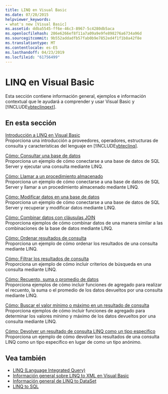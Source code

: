 ```yaml
---
title: LINQ en Visual Basic
ms.date: 07/20/2015
helpviewer_keywords:
- what's new [Visual Basic]
ms.assetid: ddba5545-ff6e-46c3-8967-5c4280db5aca
ms.openlocfilehash: 286e6266ef8f11a7a09a9e9fe898276a6734a96d
ms.sourcegitcommit: 9b552addadfb57fab0b9e7852ed4f1f1b8a42f8e
ms.translationtype: MT
ms.contentlocale: es-ES
ms.lasthandoff: 04/23/2019
ms.locfileid: "61756499"
---
```

# <a name="linq-in-visual-basic"></a>LINQ en Visual Basic
Esta sección contiene información general, ejemplos e información contextual que le ayudará a comprender y usar Visual Basic y [!INCLUDE[vbteclinqext](~/includes/vbteclinqext-md.md)].  
  
## <a name="in-this-section"></a>En esta sección  
 [Introducción a LINQ en Visual Basic](../../../../visual-basic/programming-guide/language-features/linq/introduction-to-linq.md)  
 Proporciona una introducción a proveedores, operadores, estructuras de consulta y características del lenguaje en [!INCLUDE[vbteclinq](~/includes/vbteclinq-md.md)].  
  
 [Cómo: Consultar una base de datos](../../../../visual-basic/programming-guide/language-features/linq/how-to-query-a-database-by-using-linq.md)  
 Proporciona un ejemplo de cómo conectarse a una base de datos de SQL Server y ejecutar una consulta mediante LINQ.  
  
 [Cómo: Llamar a un procedimiento almacenado](../../../../visual-basic/programming-guide/language-features/linq/how-to-call-a-stored-procedure-by-using-linq.md)  
 Proporciona un ejemplo de cómo conectarse a una base de datos de SQL Server y llamar a un procedimiento almacenado mediante LINQ.  
  
 [Cómo: Modificar datos en una base de datos](../../../../visual-basic/programming-guide/language-features/linq/how-to-modify-data-in-a-database-by-using-linq.md)  
 Proporciona un ejemplo de cómo conectarse a una base de datos de SQL Server y recuperar y modificar datos mediante LINQ.  
  
 [Cómo: Combinar datos con cláusulas JOIN](../../../../visual-basic/programming-guide/language-features/linq/how-to-combine-data-with-linq-by-using-joins.md)  
 Proporciona ejemplos de cómo combinar datos de una manera similar a las combinaciones de la base de datos mediante LINQ.  
  
 [Cómo: Ordenar resultados de consulta](../../../../visual-basic/programming-guide/language-features/linq/how-to-sort-query-results-by-using-linq.md)  
 Proporciona un ejemplo de cómo ordenar los resultados de una consulta mediante LINQ.  
  
 [Cómo: Filtrar los resultados de consulta](../../../../visual-basic/programming-guide/language-features/linq/how-to-filter-query-results-by-using-linq.md)  
 Proporciona un ejemplo de cómo incluir criterios de búsqueda en una consulta mediante LINQ.  
  
 [Cómo: Recuento, suma o promedio de datos](../../../../visual-basic/programming-guide/language-features/linq/how-to-count-sum-or-average-data-by-using-linq.md)  
 Proporciona ejemplos de cómo incluir funciones de agregado para realizar el recuento, la suma o el promedio de los datos devueltos por una consulta mediante LINQ.  
  
 [Cómo: Buscar el valor mínimo o máximo en un resultado de consulta](../../../../visual-basic/programming-guide/language-features/linq/how-to-find-the-minimum-or-maximum-value-in-a-query-result.md)  
 Proporciona ejemplos de cómo incluir funciones de agregado para determinar los valores mínimo y máximo de los datos devueltos por una consulta mediante LINQ.  
  
 [Cómo: Devolver un resultado de consulta LINQ como un tipo específico](../../../../visual-basic/programming-guide/language-features/linq/how-to-return-a-linq-query-result-as-a-specific-type.md)  
 Proporciona un ejemplo de cómo devolver los resultados de una consulta LINQ como un tipo específico en lugar de como un tipo anónimo.  
  
## <a name="see-also"></a>Vea también

- [LINQ (Language Integrated Query)](../../../../visual-basic/programming-guide/concepts/linq/index.md)
- [Información general sobre LINQ to XML en Visual Basic](../../../../visual-basic/programming-guide/language-features/xml/overview-of-linq-to-xml.md)
- [Información general de LINQ to DataSet](../../../../framework/data/adonet/linq-to-dataset-overview.md)
- [LINQ to SQL](../../../../framework/data/adonet/sql/linq/index.md)
